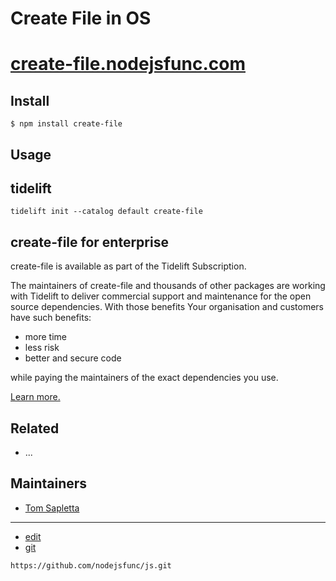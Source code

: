 # Create File in OS

# [create-file.nodejsfunc.com](https://create-file.nodejsfunc.com/)


## Install

```
$ npm install create-file
```

## Usage


## tidelift

	tidelift init --catalog default create-file

## create-file for enterprise

create-file is available as part of the Tidelift Subscription.

The maintainers of create-file and thousands of other packages
are working with Tidelift to deliver commercial support
and maintenance for the open source dependencies.
With those benefits Your organisation and customers have such benefits:

+ more time
+ less risk
+ better and secure code

while paying the maintainers of the exact dependencies you use.

[Learn more.](https://tidelift.com/subscription/pkg/npm-create-file?utm_source=npm-create-file&utm_medium=referral&utm_campaign=enterprise&utm_term=repo)


## Related

- ...

## Maintainers

- [Tom Sapletta](https://github.com/tom-sapletta-com)

---
+ [edit](https://github.com/nodejsfunc/create-file/edit/main/.github/readme.md)
+ [git](https://github.com/nodejsfunc/create-file)
```
https://github.com/nodejsfunc/js.git
```
